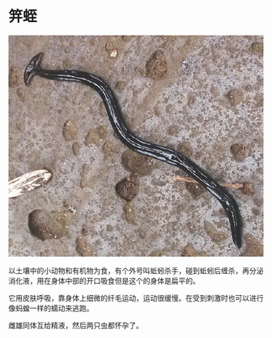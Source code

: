 # 笄蛭

![](01.png)

以土壤中的小动物和有机物为食，有个外号叫蚯蚓杀手，碰到蚯蚓后缠杀，再分泌消化液，用在身体中部的开口吸食但是这个的身体是扁平的。

它用皮肤呼吸，靠身体上细微的纤毛运动，运动很缓慢。在受到刺激时也可以进行像蚂蝗一样的蠕动来逃跑。

雌雄同体互给精液，然后两只虫都怀孕了。

